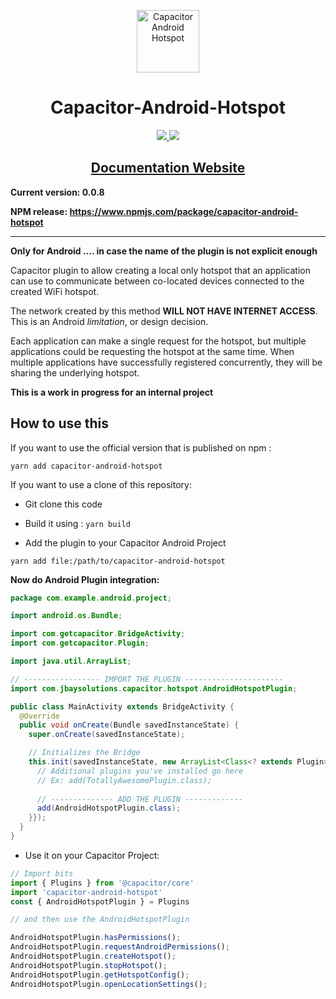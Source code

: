 <p align="center"><a href="https://jbaysolutions.github.io/capacitor-android-hotspot/" target="_blank" rel="noopener noreferrer">
<img width="100" src="https://jbaysolutions.github.io/capacitor-android-hotspot/assets/img/logo.png" alt="Capacitor Android Hotspot"></a></p>

<h1 align="center">Capacitor-Android-Hotspot</h1>

<p align="center">
<a href="https://www.npmjs.com/package/capacitor-android-hotspot">
    <img src="https://img.shields.io/npm/v/capacitor-android-hotspot.svg"/> 
    <img src="https://img.shields.io/npm/dm/capacitor-android-hotspot.svg"/>
</a></p>

<h2 align="center">
<a href="https://jbaysolutions.github.io/capacitor-android-hotspot/" target="_blank">Documentation Website</a>
</h2>

**Current version: 0.0.8**

**NPM release: https://www.npmjs.com/package/capacitor-android-hotspot**

--- 

**Only for Android .... in case the name of the plugin is not explicit enough**

Capacitor plugin to allow creating a local only hotspot that an application can use to communicate 
between co-located devices connected to the created WiFi hotspot.  

The network created by this method **WILL NOT HAVE INTERNET ACCESS**. This is an Android *limitation*, or design decision.  

Each application can make a single request for the hotspot, but multiple applications could be requesting 
the hotspot at the same time.  When multiple applications have successfully registered concurrently, 
they will be sharing the underlying hotspot.  

**This is a work in progress for an internal project**

## How to use this

If you want to use the official version that is published on npm : 

```
yarn add capacitor-android-hotspot
```

If you want to use a clone of this repository: 

* Git clone this code

* Build it using : `yarn build`

* Add the plugin to your Capacitor Android Project

```
yarn add file:/path/to/capacitor-android-hotspot
```

**Now do Android Plugin integration:**

```java
package com.example.android.project;

import android.os.Bundle;

import com.getcapacitor.BridgeActivity;
import com.getcapacitor.Plugin;

import java.util.ArrayList;

// ----------------- IMPORT THE PLUGIN ---------------------- 
import com.jbaysolutions.capacitor.hotspot.AndroidHotspotPlugin; 

public class MainActivity extends BridgeActivity {
  @Override
  public void onCreate(Bundle savedInstanceState) {
    super.onCreate(savedInstanceState);

    // Initializes the Bridge
    this.init(savedInstanceState, new ArrayList<Class<? extends Plugin>>() {{
      // Additional plugins you've installed go here
      // Ex: add(TotallyAwesomePlugin.class);
      
      // -------------- ADD THE PLUGIN ------------- 
      add(AndroidHotspotPlugin.class);
    }});
  }
}
```

* Use it on your Capacitor Project:

```javascript
// Import bits
import { Plugins } from '@capacitor/core'
import 'capacitor-android-hotspot'
const { AndroidHotspotPlugin } = Plugins

// and then use the AndroidHotspotPlugin

AndroidHotspotPlugin.hasPermissions();
AndroidHotspotPlugin.requestAndroidPermissions();
AndroidHotspotPlugin.createHotspot();
AndroidHotspotPlugin.stopHotspot();
AndroidHotspotPlugin.getHotspotConfig();
AndroidHotspotPlugin.openLocationSettings();
```
